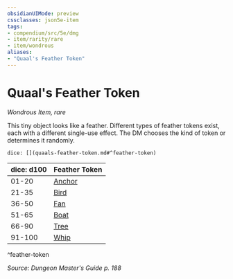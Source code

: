 ```yaml
---
obsidianUIMode: preview
cssclasses: json5e-item
tags:
- compendium/src/5e/dmg
- item/rarity/rare
- item/wondrous
aliases: 
- "Quaal's Feather Token"
---
```

# Quaal's Feather Token
*Wondrous Item, rare*  


This tiny object looks like a feather. Different types of feather tokens exist, each with a different single-use effect. The DM chooses the kind of token or determines it randomly.

`dice: [](quaals-feather-token.md#^feather-token)`

| dice: d100 | Feather Token |
|------------|---------------|
| 01-20 | [Anchor](5E2014官方资源/items/quaals-feather-token-anchor.md) |
| 21-35 | [Bird](5E2014官方资源/items/quaals-feather-token-bird.md) |
| 36-50 | [Fan](5E2014官方资源/items/quaals-feather-token-fan.md) |
| 51-65 | [Boat](5E2014官方资源/items/quaals-feather-token-swan-boat.md) |
| 66-90 | [Tree](5E2014官方资源/items/quaals-feather-token-tree.md) |
| 91-100 | [Whip](5E2014官方资源/items/quaals-feather-token-whip.md) |
^feather-token

*Source: Dungeon Master's Guide p. 188*